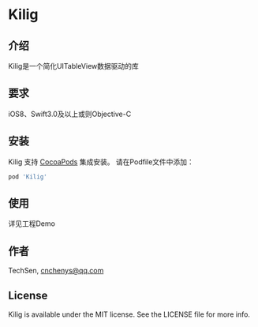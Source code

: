 # Kilig



## 介绍

Kilig是一个简化UITableView数据驱动的库

## 要求
iOS8、Swift3.0及以上或则Objective-C

## 安装

Kilig 支持 [CocoaPods](http://cocoapods.org) 集成安装。 请在Podfile文件中添加：

```ruby
pod 'Kilig'
```

## 使用
详见工程Demo

## 作者

TechSen, cnchenys@qq.com

## License

Kilig is available under the MIT license. See the LICENSE file for more info.

